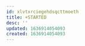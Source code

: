 ```yaml
---
id: xlvtxrciegehdsqcttmoeth
title: +STARTED
desc: ''
updated: 1636914054093
created: 1636914054093
---
```


